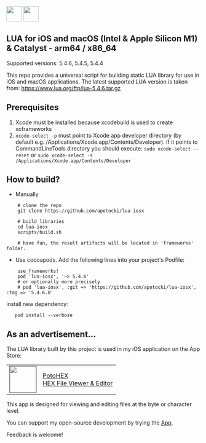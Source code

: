 [<img src="https://api.gitsponsors.com/api/badge/img?id=550458554" height="40">](https://api.gitsponsors.com/api/badge/link?p=7CZMAf5OYzLudfMZSz9tTID/3sPpV8jK0BsDX1HXsWlHsw5qmnpks7Aaj91CvvErioZd0N9ikkKAUCQk7CpN8TSUuVg18CQ0sUBxPr9yVp9NwYLFEnrxpGs96pidXcUD7KQGVlK7UkyR3IVm13t2sQ==)
[<img src="https://api.gitsponsors.com/api/badge/img?id=550458554" height="40">](https://api.gitsponsors.com/api/badge/link?p=7CZMAf5OYzLudfMZSz9tTID/3sPpV8jK0BsDX1HXsWlHsw5qmnpks7Aaj91CvvErioZd0N9ikkKAUCQk7CpN8TSUuVg18CQ0sUBxPr9yVp9NwYLFEnrxpGs96pidXcUD7KQGVlK7UkyR3IVm13t2sQ==)

## LUA for iOS and macOS (Intel & Apple Silicon M1) & Catalyst - arm64 / x86_64

Supported versions: 5.4.6, 5.4.5, 5.4.4

This repo provides a universal script for building static LUA library for use in iOS and macOS applications.
The latest supported LUA version is taken from: https://www.lua.org/ftp/lua-5.4.6.tar.gz

## Prerequisites
  1) Xcode must be installed because xcodebuild is used to create xcframeworks
  2) ```xcode-select -p``` must point to Xcode app developer directory (by default e.g. /Applications/Xcode.app/Contents/Developer). If it points to CommandLineTools directory you should execute:
  ```sudo xcode-select --reset``` or ```sudo xcode-select -s /Applications/Xcode.app/Contents/Developer```
  
## How to build?
 - Manually
```
    # clone the repo
    git clone https://github.com/apotocki/lua-iosx
    
    # build libraries
    cd lua-iosx
    scripts/build.sh

    # have fun, the result artifacts will be located in 'frameworks' folder.
```    
 - Use cocoapods. Add the following lines into your project's Podfile:
```
    use_frameworks!
    pod 'lua-iosx', '~> 5.4.6'
    # or optionally more precisely
    # pod 'lua-iosx', :git => 'https://github.com/apotocki/lua-iosx', :tag => '5.4.6.0'
```    
install new dependency:
```
   pod install --verbose
```

## As an advertisement…
The LUA library built by this project is used in my iOS application on the App Store:

[<table align="center" border=0 cellspacing=0 cellpadding=0><tr><td><img src="https://is4-ssl.mzstatic.com/image/thumb/Purple112/v4/78/d6/f8/78d6f802-78f6-267a-8018-751111f52c10/AppIcon-0-1x_U007emarketing-0-10-0-85-220.png/460x0w.webp" width="70"/></td><td><a href="https://apps.apple.com/us/app/potohex/id1620963302">PotoHEX</a><br>HEX File Viewer & Editor</td><tr></table>]()

This app is designed for viewing and editing files at the byte or character level.
  
You can support my open-source development by trying the [App](https://apps.apple.com/us/app/potohex/id1620963302).

Feedback is welcome!
